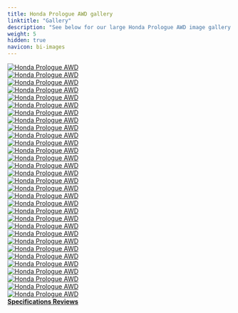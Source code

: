 ```yaml
---
title: Honda Prologue AWD gallery
linktitle: "Gallery"
description: "See below for our large Honda Prologue AWD image gallery. Click pictures for high-resolution versions."
weight: 5
hidden: true
navicon: bi-images
---
```

<!-- markdownlint-disable MD033 -->
<div class="row" id ="my-gallery">
	<div class="pswp-grid-item col-6 col-md-4">
		<a href="https://media.evkx.net/multimedia/models/honda/prologue/prologue_awd/bikerack_1.jpg"
data-pswp-src="https://media.evkx.net/multimedia/models/honda/prologue/prologue_awd/bikerack_1.jpg"
data-pswp-width="3000"
data-pswp-height="2250" 
target="_blank">
			<img src="https://media.evkx.net/multimedia/models/honda/prologue/prologue_awd/bikerack_1_xst.jpg" alt="Honda Prologue AWD" class="img-fluid " />
		</a>
	</div>
	<div class="pswp-grid-item col-6 col-md-4">
		<a href="https://media.evkx.net/multimedia/models/honda/prologue/prologue_awd/charging_1.jpg"
data-pswp-src="https://media.evkx.net/multimedia/models/honda/prologue/prologue_awd/charging_1.jpg"
data-pswp-width="3000"
data-pswp-height="2250" 
target="_blank">
			<img src="https://media.evkx.net/multimedia/models/honda/prologue/prologue_awd/charging_1_xst.jpg" alt="Honda Prologue AWD" class="img-fluid " />
		</a>
	</div>
	<div class="pswp-grid-item col-6 col-md-4">
		<a href="https://media.evkx.net/multimedia/models/honda/prologue/prologue_awd/charging_2.jpg"
data-pswp-src="https://media.evkx.net/multimedia/models/honda/prologue/prologue_awd/charging_2.jpg"
data-pswp-width="3000"
data-pswp-height="2000" 
target="_blank">
			<img src="https://media.evkx.net/multimedia/models/honda/prologue/prologue_awd/charging_2_xst.jpg" alt="Honda Prologue AWD" class="img-fluid " />
		</a>
	</div>
	<div class="pswp-grid-item col-6 col-md-4">
		<a href="https://media.evkx.net/multimedia/models/honda/prologue/prologue_awd/charging_3.jpg"
data-pswp-src="https://media.evkx.net/multimedia/models/honda/prologue/prologue_awd/charging_3.jpg"
data-pswp-width="3000"
data-pswp-height="2000" 
target="_blank">
			<img src="https://media.evkx.net/multimedia/models/honda/prologue/prologue_awd/charging_3_xst.jpg" alt="Honda Prologue AWD" class="img-fluid " />
		</a>
	</div>
	<div class="pswp-grid-item col-6 col-md-4">
		<a href="https://media.evkx.net/multimedia/models/honda/prologue/prologue_awd/charging_4.jpg"
data-pswp-src="https://media.evkx.net/multimedia/models/honda/prologue/prologue_awd/charging_4.jpg"
data-pswp-width="3000"
data-pswp-height="2178" 
target="_blank">
			<img src="https://media.evkx.net/multimedia/models/honda/prologue/prologue_awd/charging_4_xst.jpg" alt="Honda Prologue AWD" class="img-fluid " />
		</a>
	</div>
	<div class="pswp-grid-item col-6 col-md-4">
		<a href="https://media.evkx.net/multimedia/models/honda/prologue/prologue_awd/dynamic_1.jpg"
data-pswp-src="https://media.evkx.net/multimedia/models/honda/prologue/prologue_awd/dynamic_1.jpg"
data-pswp-width="3000"
data-pswp-height="2001" 
target="_blank">
			<img src="https://media.evkx.net/multimedia/models/honda/prologue/prologue_awd/dynamic_1_xst.jpg" alt="Honda Prologue AWD" class="img-fluid " />
		</a>
	</div>
	<div class="pswp-grid-item col-6 col-md-4">
		<a href="https://media.evkx.net/multimedia/models/honda/prologue/prologue_awd/dynamic_2.jpg"
data-pswp-src="https://media.evkx.net/multimedia/models/honda/prologue/prologue_awd/dynamic_2.jpg"
data-pswp-width="2048"
data-pswp-height="1366" 
target="_blank">
			<img src="https://media.evkx.net/multimedia/models/honda/prologue/prologue_awd/dynamic_2_xst.jpg" alt="Honda Prologue AWD" class="img-fluid " />
		</a>
	</div>
	<div class="pswp-grid-item col-6 col-md-4">
		<a href="https://media.evkx.net/multimedia/models/honda/prologue/prologue_awd/exterior_1.jpg"
data-pswp-src="https://media.evkx.net/multimedia/models/honda/prologue/prologue_awd/exterior_1.jpg"
data-pswp-width="3000"
data-pswp-height="2000" 
target="_blank">
			<img src="https://media.evkx.net/multimedia/models/honda/prologue/prologue_awd/exterior_1_xst.jpg" alt="Honda Prologue AWD" class="img-fluid " />
		</a>
	</div>
	<div class="pswp-grid-item col-6 col-md-4">
		<a href="https://media.evkx.net/multimedia/models/honda/prologue/prologue_awd/exterior_2.jpg"
data-pswp-src="https://media.evkx.net/multimedia/models/honda/prologue/prologue_awd/exterior_2.jpg"
data-pswp-width="3000"
data-pswp-height="2118" 
target="_blank">
			<img src="https://media.evkx.net/multimedia/models/honda/prologue/prologue_awd/exterior_2_xst.jpg" alt="Honda Prologue AWD" class="img-fluid " />
		</a>
	</div>
	<div class="pswp-grid-item col-6 col-md-4">
		<a href="https://media.evkx.net/multimedia/models/honda/prologue/prologue_awd/exterior_3.jpg"
data-pswp-src="https://media.evkx.net/multimedia/models/honda/prologue/prologue_awd/exterior_3.jpg"
data-pswp-width="3000"
data-pswp-height="2000" 
target="_blank">
			<img src="https://media.evkx.net/multimedia/models/honda/prologue/prologue_awd/exterior_3_xst.jpg" alt="Honda Prologue AWD" class="img-fluid " />
		</a>
	</div>
	<div class="pswp-grid-item col-6 col-md-4">
		<a href="https://media.evkx.net/multimedia/models/honda/prologue/prologue_awd/exterior_4.jpg"
data-pswp-src="https://media.evkx.net/multimedia/models/honda/prologue/prologue_awd/exterior_4.jpg"
data-pswp-width="3000"
data-pswp-height="2001" 
target="_blank">
			<img src="https://media.evkx.net/multimedia/models/honda/prologue/prologue_awd/exterior_4_xst.jpg" alt="Honda Prologue AWD" class="img-fluid " />
		</a>
	</div>
	<div class="pswp-grid-item col-6 col-md-4">
		<a href="https://media.evkx.net/multimedia/models/honda/prologue/prologue_awd/exterior_5.jpg"
data-pswp-src="https://media.evkx.net/multimedia/models/honda/prologue/prologue_awd/exterior_5.jpg"
data-pswp-width="3000"
data-pswp-height="2001" 
target="_blank">
			<img src="https://media.evkx.net/multimedia/models/honda/prologue/prologue_awd/exterior_5_xst.jpg" alt="Honda Prologue AWD" class="img-fluid " />
		</a>
	</div>
	<div class="pswp-grid-item col-6 col-md-4">
		<a href="https://media.evkx.net/multimedia/models/honda/prologue/prologue_awd/exterior_6.jpg"
data-pswp-src="https://media.evkx.net/multimedia/models/honda/prologue/prologue_awd/exterior_6.jpg"
data-pswp-width="3000"
data-pswp-height="2043" 
target="_blank">
			<img src="https://media.evkx.net/multimedia/models/honda/prologue/prologue_awd/exterior_6_xst.jpg" alt="Honda Prologue AWD" class="img-fluid " />
		</a>
	</div>
	<div class="pswp-grid-item col-6 col-md-4">
		<a href="https://media.evkx.net/multimedia/models/honda/prologue/prologue_awd/exterior_7.jpg"
data-pswp-src="https://media.evkx.net/multimedia/models/honda/prologue/prologue_awd/exterior_7.jpg"
data-pswp-width="3000"
data-pswp-height="2250" 
target="_blank">
			<img src="https://media.evkx.net/multimedia/models/honda/prologue/prologue_awd/exterior_7_xst.jpg" alt="Honda Prologue AWD" class="img-fluid " />
		</a>
	</div>
	<div class="pswp-grid-item col-6 col-md-4">
		<a href="https://media.evkx.net/multimedia/models/honda/prologue/prologue_awd/exterior_8.jpg"
data-pswp-src="https://media.evkx.net/multimedia/models/honda/prologue/prologue_awd/exterior_8.jpg"
data-pswp-width="3000"
data-pswp-height="2250" 
target="_blank">
			<img src="https://media.evkx.net/multimedia/models/honda/prologue/prologue_awd/exterior_8_xst.jpg" alt="Honda Prologue AWD" class="img-fluid " />
		</a>
	</div>
	<div class="pswp-grid-item col-6 col-md-4">
		<a href="https://media.evkx.net/multimedia/models/honda/prologue/prologue_awd/exterior_9.jpg"
data-pswp-src="https://media.evkx.net/multimedia/models/honda/prologue/prologue_awd/exterior_9.jpg"
data-pswp-width="3000"
data-pswp-height="2129" 
target="_blank">
			<img src="https://media.evkx.net/multimedia/models/honda/prologue/prologue_awd/exterior_9_xst.jpg" alt="Honda Prologue AWD" class="img-fluid " />
		</a>
	</div>
	<div class="pswp-grid-item col-6 col-md-4">
		<a href="https://media.evkx.net/multimedia/models/honda/prologue/prologue_awd/frontseats_1.jpg"
data-pswp-src="https://media.evkx.net/multimedia/models/honda/prologue/prologue_awd/frontseats_1.jpg"
data-pswp-width="3000"
data-pswp-height="2250" 
target="_blank">
			<img src="https://media.evkx.net/multimedia/models/honda/prologue/prologue_awd/frontseats_1_xst.jpg" alt="Honda Prologue AWD" class="img-fluid " />
		</a>
	</div>
	<div class="pswp-grid-item col-6 col-md-4">
		<a href="https://media.evkx.net/multimedia/models/honda/prologue/prologue_awd/frontseats_2.jpg"
data-pswp-src="https://media.evkx.net/multimedia/models/honda/prologue/prologue_awd/frontseats_2.jpg"
data-pswp-width="3000"
data-pswp-height="2250" 
target="_blank">
			<img src="https://media.evkx.net/multimedia/models/honda/prologue/prologue_awd/frontseats_2_xst.jpg" alt="Honda Prologue AWD" class="img-fluid " />
		</a>
	</div>
	<div class="pswp-grid-item col-6 col-md-4">
		<a href="https://media.evkx.net/multimedia/models/honda/prologue/prologue_awd/headlights_1.jpg"
data-pswp-src="https://media.evkx.net/multimedia/models/honda/prologue/prologue_awd/headlights_1.jpg"
data-pswp-width="3000"
data-pswp-height="2250" 
target="_blank">
			<img src="https://media.evkx.net/multimedia/models/honda/prologue/prologue_awd/headlights_1_xst.jpg" alt="Honda Prologue AWD" class="img-fluid " />
		</a>
	</div>
	<div class="pswp-grid-item col-6 col-md-4">
		<a href="https://media.evkx.net/multimedia/models/honda/prologue/prologue_awd/interior_1.jpg"
data-pswp-src="https://media.evkx.net/multimedia/models/honda/prologue/prologue_awd/interior_1.jpg"
data-pswp-width="3000"
data-pswp-height="2250" 
target="_blank">
			<img src="https://media.evkx.net/multimedia/models/honda/prologue/prologue_awd/interior_1_xst.jpg" alt="Honda Prologue AWD" class="img-fluid " />
		</a>
	</div>
	<div class="pswp-grid-item col-6 col-md-4">
		<a href="https://media.evkx.net/multimedia/models/honda/prologue/prologue_awd/interior_2.jpg"
data-pswp-src="https://media.evkx.net/multimedia/models/honda/prologue/prologue_awd/interior_2.jpg"
data-pswp-width="3000"
data-pswp-height="2001" 
target="_blank">
			<img src="https://media.evkx.net/multimedia/models/honda/prologue/prologue_awd/interior_2_xst.jpg" alt="Honda Prologue AWD" class="img-fluid " />
		</a>
	</div>
	<div class="pswp-grid-item col-6 col-md-4">
		<a href="https://media.evkx.net/multimedia/models/honda/prologue/prologue_awd/interior_3.jpg"
data-pswp-src="https://media.evkx.net/multimedia/models/honda/prologue/prologue_awd/interior_3.jpg"
data-pswp-width="3000"
data-pswp-height="2250" 
target="_blank">
			<img src="https://media.evkx.net/multimedia/models/honda/prologue/prologue_awd/interior_3_xst.jpg" alt="Honda Prologue AWD" class="img-fluid " />
		</a>
	</div>
	<div class="pswp-grid-item col-6 col-md-4">
		<a href="https://media.evkx.net/multimedia/models/honda/prologue/prologue_awd/main_1.jpg"
data-pswp-src="https://media.evkx.net/multimedia/models/honda/prologue/prologue_awd/main_1.jpg"
data-pswp-width="3000"
data-pswp-height="2018" 
target="_blank">
			<img src="https://media.evkx.net/multimedia/models/honda/prologue/prologue_awd/main_1_xst.jpg" alt="Honda Prologue AWD" class="img-fluid " />
		</a>
	</div>
	<div class="pswp-grid-item col-6 col-md-4">
		<a href="https://media.evkx.net/multimedia/models/honda/prologue/prologue_awd/roof_1.jpg"
data-pswp-src="https://media.evkx.net/multimedia/models/honda/prologue/prologue_awd/roof_1.jpg"
data-pswp-width="3000"
data-pswp-height="2250" 
target="_blank">
			<img src="https://media.evkx.net/multimedia/models/honda/prologue/prologue_awd/roof_1_xst.jpg" alt="Honda Prologue AWD" class="img-fluid " />
		</a>
	</div>
	<div class="pswp-grid-item col-6 col-md-4">
		<a href="https://media.evkx.net/multimedia/models/honda/prologue/prologue_awd/screens_1.jpg"
data-pswp-src="https://media.evkx.net/multimedia/models/honda/prologue/prologue_awd/screens_1.jpg"
data-pswp-width="1600"
data-pswp-height="900" 
target="_blank">
			<img src="https://media.evkx.net/multimedia/models/honda/prologue/prologue_awd/screens_1_xst.jpg" alt="Honda Prologue AWD" class="img-fluid " />
		</a>
	</div>
	<div class="pswp-grid-item col-6 col-md-4">
		<a href="https://media.evkx.net/multimedia/models/honda/prologue/prologue_awd/screens_2.jpg"
data-pswp-src="https://media.evkx.net/multimedia/models/honda/prologue/prologue_awd/screens_2.jpg"
data-pswp-width="3000"
data-pswp-height="2000" 
target="_blank">
			<img src="https://media.evkx.net/multimedia/models/honda/prologue/prologue_awd/screens_2_xst.jpg" alt="Honda Prologue AWD" class="img-fluid " />
		</a>
	</div>
	<div class="pswp-grid-item col-6 col-md-4">
		<a href="https://media.evkx.net/multimedia/models/honda/prologue/prologue_awd/secondrowseats_1.jpg"
data-pswp-src="https://media.evkx.net/multimedia/models/honda/prologue/prologue_awd/secondrowseats_1.jpg"
data-pswp-width="3000"
data-pswp-height="2250" 
target="_blank">
			<img src="https://media.evkx.net/multimedia/models/honda/prologue/prologue_awd/secondrowseats_1_xst.jpg" alt="Honda Prologue AWD" class="img-fluid " />
		</a>
	</div>
	<div class="pswp-grid-item col-6 col-md-4">
		<a href="https://media.evkx.net/multimedia/models/honda/prologue/prologue_awd/secondrowseats_2.jpg"
data-pswp-src="https://media.evkx.net/multimedia/models/honda/prologue/prologue_awd/secondrowseats_2.jpg"
data-pswp-width="3000"
data-pswp-height="2250" 
target="_blank">
			<img src="https://media.evkx.net/multimedia/models/honda/prologue/prologue_awd/secondrowseats_2_xst.jpg" alt="Honda Prologue AWD" class="img-fluid " />
		</a>
	</div>
	<div class="pswp-grid-item col-6 col-md-4">
		<a href="https://media.evkx.net/multimedia/models/honda/prologue/prologue_awd/speaker_1.jpg"
data-pswp-src="https://media.evkx.net/multimedia/models/honda/prologue/prologue_awd/speaker_1.jpg"
data-pswp-width="3000"
data-pswp-height="2000" 
target="_blank">
			<img src="https://media.evkx.net/multimedia/models/honda/prologue/prologue_awd/speaker_1_xst.jpg" alt="Honda Prologue AWD" class="img-fluid " />
		</a>
	</div>
	<div class="pswp-grid-item col-6 col-md-4">
		<a href="https://media.evkx.net/multimedia/models/honda/prologue/prologue_awd/trunk_1.jpg"
data-pswp-src="https://media.evkx.net/multimedia/models/honda/prologue/prologue_awd/trunk_1.jpg"
data-pswp-width="3000"
data-pswp-height="2001" 
target="_blank">
			<img src="https://media.evkx.net/multimedia/models/honda/prologue/prologue_awd/trunk_1_xst.jpg" alt="Honda Prologue AWD" class="img-fluid " />
		</a>
	</div>
	<div class="pswp-grid-item col-6 col-md-4">
		<a href="https://media.evkx.net/multimedia/models/honda/prologue/prologue_awd/trunk_2.jpg"
data-pswp-src="https://media.evkx.net/multimedia/models/honda/prologue/prologue_awd/trunk_2.jpg"
data-pswp-width="3000"
data-pswp-height="2250" 
target="_blank">
			<img src="https://media.evkx.net/multimedia/models/honda/prologue/prologue_awd/trunk_2_xst.jpg" alt="Honda Prologue AWD" class="img-fluid " />
		</a>
	</div>
</div>
<script type="module">
  import PhotoSwipeLightbox from '/js/photoswipe-lightbox.esm.js';
    const lightbox = new PhotoSwipeLightbox({
       gallery: '#my-gallery',
        children: 'a',
        pswpModule: () => import('/js/photoswipe.esm.js')
    });
lightbox.init();
</script>
<div class="mt-3 mb-3">
<a href="../specifications/" class="text-decoration-none text-black">
<strong><i class="bi-arrow-left"></i> Specifications </strong>
</a>
<a href="../reviews/" class="text-decoration-none text-black float-end">
<strong>Reviews <i class="bi-arrow-right"></i></strong>
</a>
</div>
